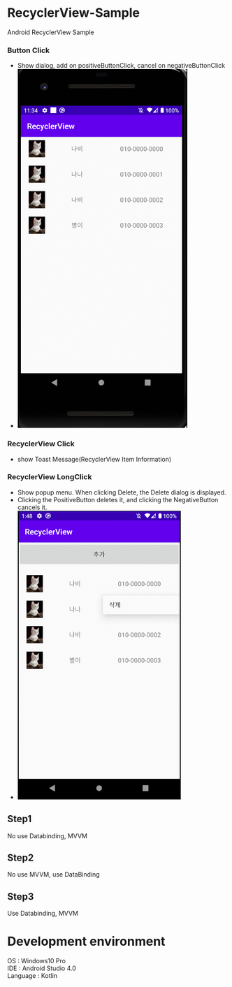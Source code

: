 # RecyclerView-Sample

Android RecyclerView Sample


### Button Click
- Show dialog, add on positiveButtonClick, cancel on negativeButtonClick
- ![Alt text](https://github.com/pyg1007/RecyclerView-Sample/blob/master/RecyclerViewClick.gif)


### RecyclerView Click
- show Toast Message(RecyclerView Item Information)


### RecyclerView LongClick
- Show popup menu. When clicking Delete, the Delete dialog is displayed.
- Clicking the PositiveButton deletes it, and clicking the NegativeButton cancels it.
- ![Alt text](https://github.com/pyg1007/RecyclerView-Sample/blob/master/RecyclerViewLongClick.gif)

## Step1
No use Databinding, MVVM

## Step2
No use MVVM, use DataBinding

## Step3
Use Databinding, MVVM

# Development environment
  OS : Windows10 Pro   
  IDE : Android Studio 4.0   
  Language : Kotlin   
